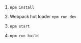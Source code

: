 1. ```npm install```

2. Webpack hot loader ```npm run dev```

3. ```npm start```

4. ```npm run build```

